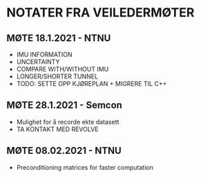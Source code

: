 # NOTATER FRA VEILEDERMØTER
## MØTE 18.1.2021 - NTNU
- IMU INFORMATION
- UNCERTAINTY
- COMPARE WITH/WITHOUT IMU
- LONGER/SHORTER TUNNEL
- TODO: SETTE OPP KJØREPLAN + MIGRERE TIL C++

## MØTE 28.1.2021 - Semcon
- Mulighet for å recorde ekte datasett
- TA KONTAKT MED REVOLVE

## MØTE 08.02.2021 - NTNU
- Preconditioning matrices for faster computation
